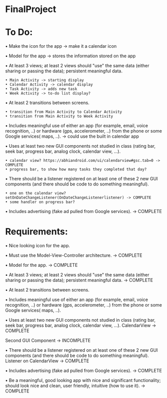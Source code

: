 # FinalProject

# To Do:

• Make the icon for the app -> make it a calendar icon

• Model for the app -> stores the information stored on the app

• At least 3 views; at least 2 views should "use" the same data (either sharing or
passing the data); persistent meaningful data.

    • Main Activity -> starting display
    • Calendar Activity -> calendar display
    • Task Activity -> adds new task
    • Week Activity -> to-do list display?
    
• At least 2 transitions between screens.

    • transition from Main Activity to Calendar Activity
    • transition from Main Activity to Week Activity
    
• Includes meaningful use of either an app (for example, email, voice recognition,
..) or hardware (gps, accelerometer, ..) from the phone or some Google services(
maps, ..). -> could use the built in calendar app

• Uses at least two new GUI components not studied in class (rating bar, seek bar,
progress bar, analog clock, calendar view, ...). 

    • calendar view? https://abhiandroid.com/ui/calendarview#gsc.tab=0 -> COMPLETE
    • progress bar, to show how many tasks they completed that day?
    
• There should be a listener registered on at least one of these 2 new GUI
components (and there should be code to do something meaningful).

    • one on the calendar view? setOnDateChangeListener(OnDateChangeListenerlistener) -> COMPLETE
    • some handler on progress bar?
    
• Includes advertising (fake ad pulled from Google services). -> COMPLETE
     
# Requirements:

• Nice looking icon for the app. 

• Must use the Model-View-Controller architecture. -> COMPLETE

• Model for the app. -> COMPLETE

• At least 3 views; at least 2 views should "use" the same data (either sharing or
passing the data); persistent meaningful data. -> COMPLETE

• At least 2 transitions between screens.

• Includes meaningful use of either an app (for example, email, voice recognition,
..) or hardware (gps, accelerometer, ..) from the phone or some Google services(
maps, ..).

• Uses at least two new GUI components not studied in class (rating bar, seek bar,
progress bar, analog clock, calendar view, ...).
CalendarView -> COMPLETE

Second GUI Component -> INCOMPLETE

• There should be a listener registered on at least one of these 2 new GUI
components (and there should be code to do something meaningful).
Listener on CalendarView -> COMPLETE

• Includes advertising (fake ad pulled from Google services). -> COMPLETE

• Be a meaningful, good looking app with nice and significant functionality; should
look nice and clean, user friendly, intuitive (how to use it). -> COMPLETE
